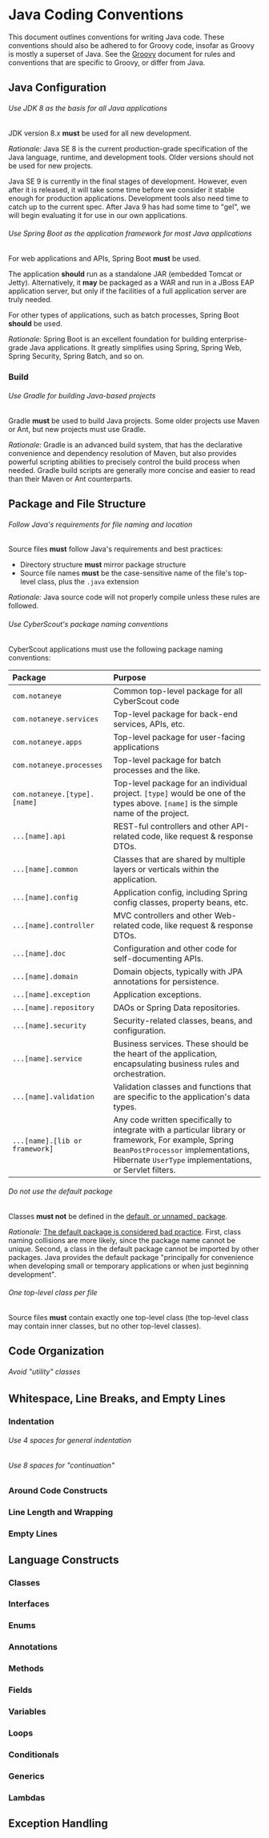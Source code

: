 # Java Coding Conventions

This document outlines conventions for writing Java code. These conventions
should also be adhered to for Groovy code, insofar as Groovy is mostly a
superset of Java. See the [Groovy](Groovy.md) document for rules and conventions
that are specific to Groovy, or differ from Java.

## Java Configuration

###### Use JDK 8 as the basis for all Java applications

JDK version 8.x **must** be used for all new development.

_Rationale:_ Java SE 8 is the current production-grade specification of the Java
language, runtime, and development tools. Older versions should not be used for
new projects.

Java SE 9 is currently in the final stages of development. However, even after
it is released, it will take some time before we consider it stable enough for
production applications. Development tools also need time to catch up to the
current spec. After Java 9 has had some time to "gel", we will begin evaluating
it for use in our own applications.

###### Use Spring Boot as the application framework for most Java applications

For web applications and APIs, Spring Boot **must** be used.

The application **should** run as a standalone JAR (embedded Tomcat or Jetty).
Alternatively, it **may** be packaged as a WAR and run in a JBoss EAP
application server, but only if the facilities of a full application server are
truly needed.

For other types of applications, such as batch processes, Spring Boot **should**
be used.

_Rationale:_ Spring Boot is an excellent foundation for building
enterprise-grade Java applications. It greatly simplifies using Spring, Spring
Web, Spring Security, Spring Batch, and so on.

### Build

###### Use Gradle for building Java-based projects

Gradle **must** be used to build Java projects. Some older projects use Maven or
Ant, but new projects must use Gradle.

_Rationale:_ Gradle is an advanced build system, that has the declarative
convenience and dependency resolution of Maven, but also provides powerful
scripting abilities to precisely control the build process when needed. Gradle
build scripts are generally more concise and easier to read than their Maven or
Ant counterparts.

## Package and File Structure

###### Follow Java's requirements for file naming and location

Source files **must** follow Java's requirements and best practices:

- Directory structure **must** mirror package structure
- Source file names **must** be the case-sensitive name of the file's top-level
  class, plus the `.java` extension

_Rationale:_ Java source code will not properly compile unless these rules are
followed.

###### Use CyberScout's package naming conventions

CyberScout applications must use the following package naming conventions:

| Package                        | Purpose                                                                                                                                                                                               |
|:-------------------------------|:------------------------------------------------------------------------------------------------------------------------------------------------------------------------------------------------------|
| `com.notaneye`                 | Common top-level package for all CyberScout code                                                                                                                                                      |
| `com.notaneye.services`        | Top-level package for back-end services, APIs, etc.                                                                                                                                                   |
| `com.notaneye.apps`            | Top-level package for user-facing applications                                                                                                                                                        |
| `com.notaneye.processes`       | Top-level package for batch processes and the like.                                                                                                                                                   |
| `com.notaneye.[type].[name]`   | Top-level package for an individual project. `[type]` would be one of the types above. `[name]` is the simple name of the project.                                                                    |
| `...[name].api`                | REST-ful controllers and other API-related code, like request & response DTOs.                                                                                                                        |
| `...[name].common`             | Classes that are shared by multiple layers or verticals within the application.                                                                                                                       |
| `...[name].config`             | Application config, including Spring config classes, property beans, etc.                                                                                                                             |
| `...[name].controller`         | MVC controllers and other Web-related code, like request & response DTOs.                                                                                                                             |
| `...[name].doc`                | Configuration and other code for self-documenting APIs.                                                                                                                                               |
| `...[name].domain`             | Domain objects, typically with JPA annotations for persistence.                                                                                                                                       |
| `...[name].exception`          | Application exceptions.                                                                                                                                                                               |
| `...[name].repository`         | DAOs or Spring Data repositories.                                                                                                                                                                     |
| `...[name].security`           | Security-related classes, beans, and configuration.                                                                                                                                                   |
| `...[name].service`            | Business services. These should be the heart of the application, encapsulating business rules and orchestration.                                                                                      |
| `...[name].validation`         | Validation classes and functions that are specific to the application's data types.                                                                                                                   |
| `...[name].[lib or framework]` | Any code written specifically to integrate with a particular library or framework, For example, Spring `BeanPostProcessor` implementations, Hibernate `UserType` implementations, or Servlet filters. |

###### Do not use the default package

Classes **must not** be defined in the
[default, or unnamed, package](http://docs.oracle.com/javase/specs/jls/se8/html/jls-7.html#jls-7.4.2).

_Rationale:_
[The default package is considered bad practice](http://stackoverflow.com/a/7849460/115541).
First, class naming collisions are more likely, since the package name cannot be
unique. Second, a class in the default package cannot be imported by other
packages. Java provides the default package "principally for convenience when
developing small or temporary applications or when just beginning development".

###### One top-level class per file

Source files **must** contain exactly one top-level class (the top-level class
may contain inner classes, but no other top-level classes).

## Code Organization

###### Avoid "utility" classes

## Whitespace, Line Breaks, and Empty Lines

### Indentation

###### Use 4 spaces for general indentation

###### Use 8 spaces for "continuation"

### Around Code Constructs

### Line Length and Wrapping

### Empty Lines

## Language Constructs

### Classes

### Interfaces

### Enums

### Annotations

### Methods

### Fields

### Variables

### Loops

### Conditionals

### Generics

### Lambdas

## Exception Handling
